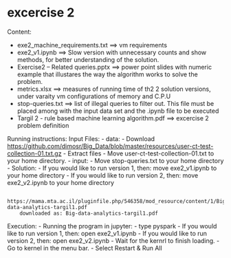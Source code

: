 # excercise 2
Content:
- exe2_machine_requirements.txt ==> vm requirements
- exe2_v1.ipynb ==> Slow version with unnecessary counts and show methods, for better understanding of the solution.
- Exercise2 – Related queries.pptx ==> power point slides with numeric example that illustares the way the algorithm works to solve the problem.
- metrics.xlsx ==> measures of running time of th2 2 solution versions, under varaity vm configurations of memory and C.P.U
- stop-queries.txt ==> list of illegal queries to filter out. This file must be placed among with the input data set and the .ipynb file to be executed
- Targil 2 - rule based machine learning algorithm.pdf ==> excercise 2 problem definition

Running instructions:
Input Files:
	-	data:
			- Download https://github.com/dimosr/Big_Data/blob/master/resources/user-ct-test-collection-01.txt.gz
			- Extract files
			- Move user-ct-test-collection-01.txt to your home directory.
	-	input:
			- Move stop-queries.txt to your home directory
	-	Solution:
			- If you would like to run version 1, then: move exe2_v1.ipynb to your home directory
			- If you would like to run version 2, then: move exe2_v2.ipynb to your home directory
			
		https://mama.mta.ac.il/pluginfile.php/546358/mod_resource/content/1/Big-data-analytics-targil1.pdf
		downloaded as: Big-data-analytics-targil1.pdf
Execution:
	-	Running the program in jupyter:
			- type pyspark
			- If you would like to run version 1, then: open exe2_v1.ipynb
			- If you would like to run version 2, then: open exe2_v2.ipynb
			- Wait for the kernrl to finish loading.
			- Go to kernel in the menu bar.
			- Select Restart & Run All